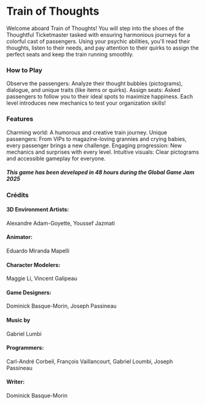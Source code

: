 # Train of Thoughts #

Welcome aboard Train of Thoughts! You will step into the shoes of the Thoughtful Ticketmaster tasked with ensuring 
harmonious journeys for a colorful cast of passengers. Using your psychic abilities, you'll read their thoughts, 
listen to their needs, and pay attention to their quirks to assign the perfect seats and keep the train running smoothly.

### How to Play ##
Observe the passengers: Analyze their thought bubbles (pictograms), dialogue, and unique traits (like items or quirks).
Assign seats: Asked passengers to follow you to their ideal spots to maximize happiness.
Each level introduces new mechanics to test your organization skills!

### Features ###
Charming world: A humorous and creative train journey.
Unique passengers: From VIPs to magazine-loving grannies and crying babies, every passenger brings a new challenge.
Engaging progression: New mechanics and surprises with every level.
Intuitive visuals: Clear pictograms and accessible gameplay for everyone.

##### This game has been developed in 48 hours during the Global Game Jam 2025 #####

### Crédits ###

#### 3D Environment Artists: #### 
Alexandre Adam-Goyette, Youssef Jazmati

#### Animator: ####
Eduardo Miranda Mapelli

#### Character Modelers: ####
Maggie Li, Vincent Galipeau

#### Game Designers: ####
Dominick Basque-Morin, Joseph Passineau

#### Music by ####
Gabriel Lumbi

#### Programmers: ####
Carl-André Corbeil, François Vaillancourt, Gabriel Loumbi, Joseph Passineau

#### Writer: ####
Dominick Basque-Morin








